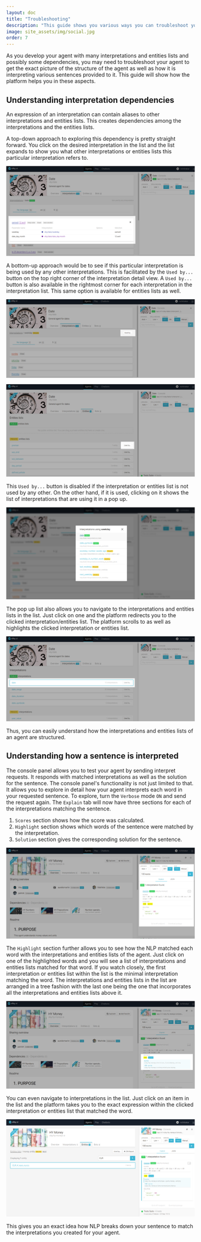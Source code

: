 ```yaml
---
layout: doc
title: "Troubleshooting"
description: "This guide shows you various ways you can troubleshoot your agents so that it works exactly how you want it to."
image: site_assets/img/social.jpg
order: 7
---
```


As you develop your agent with many interpretations and entities lists and possibly some dependencies, you may need to troubleshoot your agent to get the exact picture of the structure of the agent as well as how it is interpreting various sentences provided to it. This guide will show how the platform helps you in these aspects.

## Understanding interpretation dependencies

An expression of an interpretation can contain aliases to other interpretations and entities lists. This creates dependencies among the interpretations and the entities lists. 

A top-down approach to exploring this dependency is pretty straight forward. You click on the desired interpretation in the list and the list expands to show you what other interpretations or entities lists this particular interpretation refers to.

![Aliases](img/top_down.png "Interpretation aliases referring to other interpretations")

A bottom-up approach would be to see if this particular interpretation is being used by any other interpretations. This is facilitated by the `Used by...` button on the top right corner of the interpretation detail view. A `Used by...` button is also available in the rightmost corner for each interpretation in the interpretation list. This same option is available for entities lists as well.

![Used by in interpretations](img/used_by_interpretations.png "Used by button in details view")

![Used by in entities list](img/used_by_entities.png "Used by button in list view")

This `Used by...` button is disabled if the interpretation or entities list is not used by any other. On the other hand, if it is used, clicking on it shows the list of interpretations that are using it in a pop up. 

![Used by pop up](img/used_by_popup.png "List of other interpretations that are using the selected interpretation")

The pop up list also allows you to navigate to the interpretations and entities lists in the list. Just click on one and the platform redirects you to the clicked interpretation/entities list. The platform scrolls to as well as highlights the clicked interpretation or entities list.

![Navigate to used by interpretation](img/used_by_highlighted.png "Clicked interpretation is highlighted")

Thus, you can easily understand how the interpretations and entities lists of an agent are structured.

## Understanding how a sentence is interpreted

The console panel allows you to test your agent by sending interpret requests. It responds with matched interpretations as well as the solution for the sentence. The console panel's functionality is not just limited to that. It allows you to explore in detail how your agent interprets each word in your requested sentence. To explore, turn the `Verbose` mode `ON` and send the request again. The `Explain` tab will now have three sections for each of the interpretations matching the sentence.

1. `Scores` section shows how the score was calculated.
2. `Highlight` section shows which words of the sentence were matched by the interpretation.
3. `Solution` section gives the corresponding solution for the sentence.

![Explain with Verbose ON](img/verbose_on.png "Verbose mode ON")

The `Highlight` section further allows you to see how the NLP matched each word with the interpretations and entities lists of the agent. Just click on one of the highlighted words and you will see a list of interpretations and entities lists matched for that word. If you watch closely, the first interpretation or entities list within the list is the minimal interpretation matching the word. The interpretations and entities lists in the list are arranged in a tree fashion with the last one being the one that incorporates all the interpretations and entities lists above it.

![Highlight list](img/highlight_list.png "List of matching interpretations for a word")

You can even navigate to interpretations in the list. Just click on an item in the list and the platform takes you to the exact expression within the clicked interpretation or entities list that matched the word.

![Click on an item](img/highlight_click.png "Navigate from within the highlight list")

This gives you an exact idea how NLP breaks down your sentence to match the interpretations you created for your agent.











